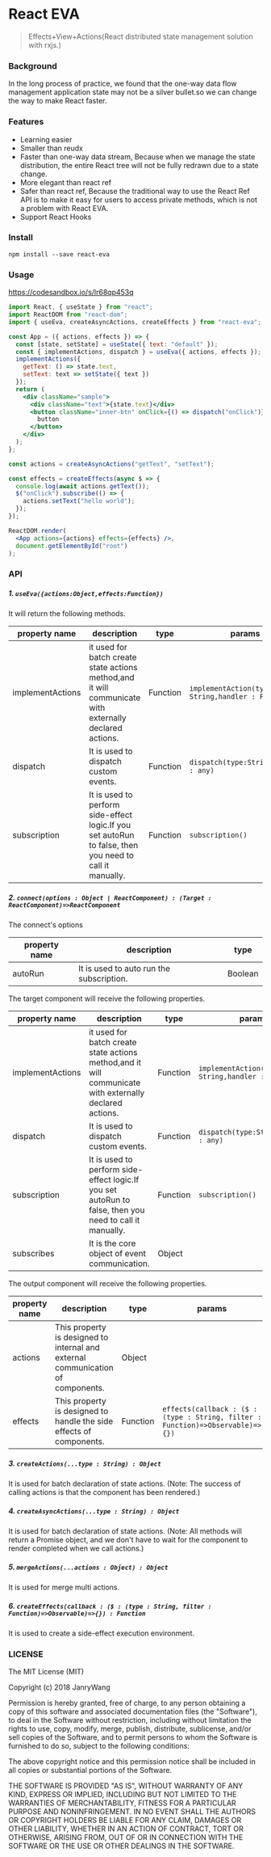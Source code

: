 # React EVA

> Effects+View+Actions(React distributed state management solution with rxjs.)

### Background

In the long process of practice, we found that the one-way data flow management application state may not be a silver bullet.so we can change the way to make React faster.

### Features
- Learning easier
- Smaller than reudx
- Faster than one-way data stream, Because when we manage the state distribution, the entire React tree will not be fully redrawn due to a state change.
- More elegant than react ref
- Safer than react ref, Because the traditional way to use the React Ref API is to make it easy for users to access private methods, which is not a problem with React EVA.
- Support React Hooks

### Install

```
npm install --save react-eva
```

### Usage
https://codesandbox.io/s/lr68qp453q
```jsx
import React, { useState } from "react";
import ReactDOM from "react-dom";
import { useEva, createAsyncActions, createEffects } from "react-eva";

const App = ({ actions, effects }) => {
  const [state, setState] = useState({ text: "default" });
  const { implementActions, dispatch } = useEva({ actions, effects });
  implementActions({
    getText: () => state.text,
    setText: text => setState({ text })
  });
  return (
    <div className="sample">
      <div className="text">{state.text}</div>
      <button className="inner-btn" onClick={() => dispatch("onClick")}>
        button
      </button>
    </div>
  );
};

const actions = createAsyncActions("getText", "setText");

const effects = createEffects(async $ => {
  console.log(await actions.getText());
  $("onClick").subscribe(() => {
    actions.setText("hello world");
  });
});

ReactDOM.render(
  <App actions={actions} effects={effects} />,
  document.getElementById("root")
);

```


### API


##### 1. `useEva({actions:Object,effects:Function})`

It will return the following methods.

| property name    | description                                                                                             | type     | params                                              |
| ---------------- | ------------------------------------------------------------------------------------------------------- | -------- | --------------------------------------------------- |
| implementActions | it used for batch create state actions method,and it will communicate with externally declared actions. | Function | `implementAction(type : String,handler : Function)` |
| dispatch         | It is used to dispatch custom events.                                                                   | Function | `dispatch(type:String,..args : any)`                |
| subscription     | It is used to perform side-effect logic.If you set autoRun to false, then you need to call it manually. | Function | `subscription()`                                    |



##### 2. `connect(options : Object | ReactComponent) : (Target : ReactComponent)=>ReactComponent`

The connect's options

| property name | description                              | type    |
| ------------- | ---------------------------------------- | ------- |
| autoRun       | It is used to auto run the subscription. | Boolean |

The target component will receive the following properties.

| property name    | description                                                                                             | type     | params                                              |
| ---------------- | ------------------------------------------------------------------------------------------------------- | -------- | --------------------------------------------------- |
| implementActions | it used for batch create state actions method,and it will communicate with externally declared actions. | Function | `implementAction(type : String,handler : Function)` |
| dispatch         | It is used to dispatch custom events.                                                                   | Function | `dispatch(type:String,..args : any)`                |
| subscription     | It is used to perform side-effect logic.If you set autoRun to false, then you need to call it manually. | Function | `subscription()`                                    |
| subscribes       | It is the core object of event communication.                                                           | Object   |                                                     |

The output component will receive the following properties.

| property name | description                                                  | type     | params                                                       |
| ------------- | ------------------------------------------------------------ | -------- | ------------------------------------------------------------ |
| actions       | This property is designed to internal and external communication of components. | Object   |                                                              |
| effects       | This property is designed to handle the side effects of components. | Function | `effects(callback : ($ : (type : String, filter : Function)=>Observable)=>{})` |


##### 3. `createActions(...type : String) : Object`

It is used for batch declaration of state actions.
(Note: The success of calling actions is that the component has been rendered.)

##### 4. `createAsyncActions(...type : String) : Object`

It is used for batch declaration of state actions.
(Note: All methods will return a Promise object, and we don't have to wait for the component to render completed when we call actions.)

##### 5. `mergeActions(...actions : Object) : Object`

It is used for merge multi actions.

##### 6. `createEffects(callback : ($ : (type : String, filter : Function)=>Observable)=>{}) : Function`

It is used to create a side-effect execution environment.



### LICENSE

The MIT License (MIT)

Copyright (c) 2018 JanryWang

Permission is hereby granted, free of charge, to any person obtaining a copy of
this software and associated documentation files (the "Software"), to deal in
the Software without restriction, including without limitation the rights to
use, copy, modify, merge, publish, distribute, sublicense, and/or sell copies of
the Software, and to permit persons to whom the Software is furnished to do so,
subject to the following conditions:

The above copyright notice and this permission notice shall be included in all
copies or substantial portions of the Software.

THE SOFTWARE IS PROVIDED "AS IS", WITHOUT WARRANTY OF ANY KIND, EXPRESS OR
IMPLIED, INCLUDING BUT NOT LIMITED TO THE WARRANTIES OF MERCHANTABILITY, FITNESS
FOR A PARTICULAR PURPOSE AND NONINFRINGEMENT. IN NO EVENT SHALL THE AUTHORS OR
COPYRIGHT HOLDERS BE LIABLE FOR ANY CLAIM, DAMAGES OR OTHER LIABILITY, WHETHER
IN AN ACTION OF CONTRACT, TORT OR OTHERWISE, ARISING FROM, OUT OF OR IN
CONNECTION WITH THE SOFTWARE OR THE USE OR OTHER DEALINGS IN THE SOFTWARE.
